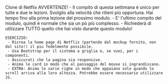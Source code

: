 Clone di Netflix
AVVERTENZE!
     - II compito di questa settimana è unico per tutte e due le lezioni. Svolgilo alla velocità che ritieni più opportuna. Hai tempo fino alla prima lezione del prossimo modulo.
     - E' l'ultimo compito del modulo, quindi è normale che sia un pò più complesso.
     - Richiederà di utilizzare TUTTO quello che hai visto durante questo modulo!
    
    ESERCIZIO:
     - Ricrea la home page di Netflix (partendo dal mockup fornito, non dal sito!) il piu fedelmente possibile.
     - Usa Bootstrap per il sistema a griglia e, se vuoi, per i componenti.
     - Assicurati che la pagina sia responsive.
     - Anima le card in modo che al passaggio del mouse si ingrandiscano.
     - EXTRA: Anima le varie righe in modo che appaiano solo quando lo scroll arriva alla loro altezza. Potrebbe essere necessario utilizzare JS.